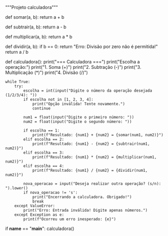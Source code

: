 """Projeto calculadora"""

def somar(a, b):
    return a + b

def subtrair(a, b):
    return a - b

def multiplicar(a, b):
    return a * b

def dividir(a, b):
    if b == 0:
        return "Erro: Divisão por zero não é permitida!"
    return a / b

def calculadora():
    print("=== Calculadora ===")
    print("Escolha a operação:")
    print("1. Soma (+)")
    print("2. Subtração (-)")
    print("3. Multiplicação (*)")
    print("4. Divisão (/)")
    
    while True:
        try:
            escolha = int(input("Digite o número da operação desejada (1/2/3/4): "))
            if escolha not in [1, 2, 3, 4]:
                print("Opção inválida! Tente novamente.")
                continue

            num1 = float(input("Digite o primeiro número: "))
            num2 = float(input("Digite o segundo número: "))

            if escolha == 1:
                print(f"Resultado: {num1} + {num2} = {somar(num1, num2)}")
            elif escolha == 2:
                print(f"Resultado: {num1} - {num2} = {subtrair(num1, num2)}")
            elif escolha == 3:
                print(f"Resultado: {num1} * {num2} = {multiplicar(num1, num2)}")
            elif escolha == 4:
                print(f"Resultado: {num1} / {num2} = {dividir(num1, num2)}")
            
            nova_operacao = input("Deseja realizar outra operação? (s/n): ").lower()
            if nova_operacao != 's':
                print("Encerrando a calculadora. Obrigado!")
                break
        except ValueError:
            print("Erro: Entrada inválida! Digite apenas números.")
        except Exception as e:
            print(f"Ocorreu um erro inesperado: {e}")

if __name__ == "__main__":
    calculadora()
